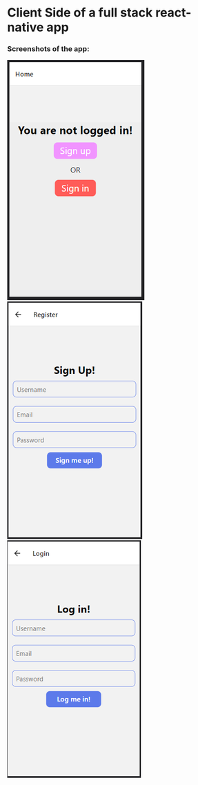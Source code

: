 # Client Side of a full stack react-native app

### Screenshots of the app:

![screenshot of home before sign in](./assets/screenshots/ss1.PNG)
![screenshot of register page](./assets/screenshots/ss2.PNG)
![screenshot of login page](./assets/screenshots/ss3.PNG)
